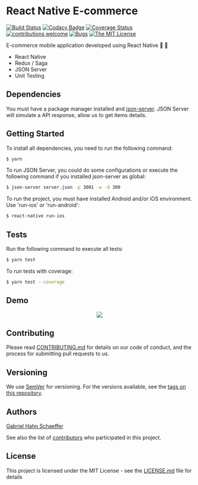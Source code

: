 # React Native E-commerce

[![Build Status](https://travis-ci.org/gabriel-hahn/react-native-ecommerce.svg?branch=master)](https://travis-ci.org/gabriel-hahn/react-native-ecommerce) [![Codacy Badge](https://api.codacy.com/project/badge/Grade/153d38d4611a4492a0e24bf015695022)](https://www.codacy.com/app/gabriel_hahn/react-native-ecommerce?utm_source=github.com&amp;utm_medium=referral&amp;utm_content=gabriel-hahn/react-native-ecommerce&amp;utm_campaign=Badge_Grade) [![Coverage Status](https://coveralls.io/repos/github/gabriel-hahn/react-native-ecommerce/badge.svg?branch=master)](https://coveralls.io/github/gabriel-hahn/react-native-ecommerce?branch=master) [![contributions welcome](https://img.shields.io/badge/contributions-welcome-brightgreen.svg?style=flat)](https://github.com/gabriel-hahn/react-native-ecommerce/pulls) [![Bugs](https://img.shields.io/github/issues/gabriel-hahn/react-native-ecommerce/bug.svg)](https://github.com/gabriel-hahn/react-native-ecommerce/issues?utf8=?&q=is%3Aissue+is%3Aopen+label%3Abug) [![The MIT License](https://img.shields.io/badge/license-MIT-blue.svg?style=flat-square)](http://opensource.org/licenses/MIT)

E-commerce mobile application developed using React Native :necktie: :tophat:

- React Native
- Redux / Saga
- JSON Server
- Unit Testing

## Dependencies

You must have a package manager installed and [json-server](https://www.npmjs.com/package/json-server). JSON Server will simulate a API response, allow us to get items details.

## Getting Started

To install all dependencies, you need to run the following command:

```sh
$ yarn
```

To run JSON Server, you could do some configurations or execute the following command if you installed json-server as global:

```sh
$ json-server server.json -p 3001 -w -d 300
```

To run the project, you must have installed Android and/or iOS environment. Use 'run-ios' or 'run-android':

```sh
$ react-native run-ios
```

## Tests

Run the following command to execute all tests:

```sh
$ yarn test
```

To run tests with coverage:

```sh
$ yarn test --coverage
```

## Demo
<p align="center">
    <img src="https://media.giphy.com/media/KxscsDHNULQWXzmEQ7/giphy.gif">
</p>

## Contributing

Please read [CONTRIBUTING.md](https://gist.github.com/PurpleBooth/b24679402957c63ec426) for details on our code of conduct, and the process for submitting pull requests to us.

## Versioning

We use [SemVer](http://semver.org/) for versioning. For the versions available, see the [tags on this repository](https://github.com/gabriel-hahn/react-native-ecommerce/tags).

## Authors

[Gabriel Hahn Schaeffer](https://github.com/gabriel-hahn/)

See also the list of [contributors](https://github.com/gabriel-hahn/react-native-ecommerce/contributors) who participated in this project.

## License

This project is licensed under the MIT License - see the [LICENSE.md](LICENSE) file for details
